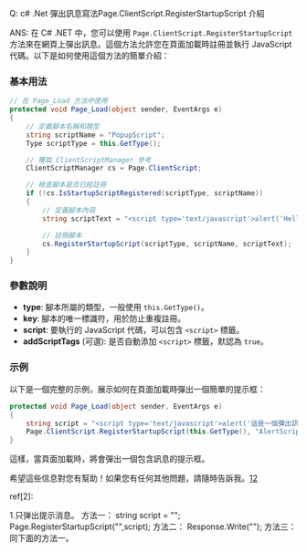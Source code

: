 Q: c# .Net   彈出訊息寫法Page.ClientScript.RegisterStartupScript 介紹

ANS:
在 C# .NET 中，您可以使用 `Page.ClientScript.RegisterStartupScript` 方法來在網頁上彈出訊息。這個方法允許您在頁面加載時註冊並執行 JavaScript 代碼。以下是如何使用這個方法的簡單介紹：

### 基本用法

```csharp
// 在 Page_Load 方法中使用
protected void Page_Load(object sender, EventArgs e)
{
    // 定義腳本名稱和類型
    string scriptName = "PopupScript";
    Type scriptType = this.GetType();

    // 獲取 ClientScriptManager 參考
    ClientScriptManager cs = Page.ClientScript;

    // 檢查腳本是否已經註冊
    if (!cs.IsStartupScriptRegistered(scriptType, scriptName))
    {
        // 定義腳本內容
        string scriptText = "<script type='text/javascript'>alert('Hello World!');</script>";

        // 註冊腳本
        cs.RegisterStartupScript(scriptType, scriptName, scriptText);
    }
}
```

### 參數說明

- **type**: 腳本所屬的類型，一般使用 `this.GetType()`。
- **key**: 腳本的唯一標識符，用於防止重複註冊。
- **script**: 要執行的 JavaScript 代碼，可以包含 `<script>` 標籤。
- **addScriptTags** (可選): 是否自動添加 `<script>` 標籤，默認為 `true`。

### 示例

以下是一個完整的示例，展示如何在頁面加載時彈出一個簡單的提示框：

```csharp
protected void Page_Load(object sender, EventArgs e)
{
    string script = "<script type='text/javascript'>alert('這是一個彈出訊息！');</script>";
    Page.ClientScript.RegisterStartupScript(this.GetType(), "AlertScript", script, false);
}
```

這樣，當頁面加載時，將會彈出一個包含訊息的提示框。

希望這些信息對您有幫助！如果您有任何其他問題，請隨時告訴我。[1](https://learn.microsoft.com/en-us/dotnet/api/system.web.ui.clientscriptmanager.registerstartupscript?view=netframework-4.8.1)[2](https://www.cnblogs.com/zyh-club/p/5018389.html)

ref[2]:

1.只弹出提示消息。
        方法一：
          string script = "<script> alert('删除成功！') </script>";
         Page.RegisterStartupScript("",script);
        方法二：
         Response.Write("<script>alert('删除成功!')</script>");
        方法三：
         同下面的方法一。